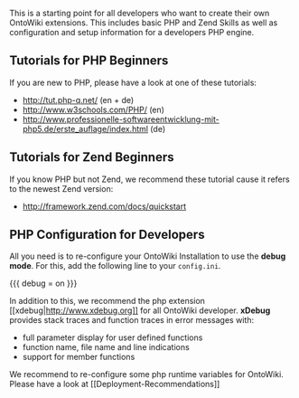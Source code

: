This is a starting point for all developers who want to create their own OntoWiki extensions. This includes basic PHP and Zend Skills as well as configuration and setup information for a developers PHP engine.

## Tutorials for PHP Beginners
If you are new to PHP, please have a look at one of these tutorials:
  * http://tut.php-q.net/ (en + de)
  * http://www.w3schools.com/PHP/ (en)
  * http://www.professionelle-softwareentwicklung-mit-php5.de/erste_auflage/index.html (de)

## Tutorials for Zend Beginners
If you know PHP but not Zend, we recommend these tutorial cause it refers to the newest Zend version:  
  * http://framework.zend.com/docs/quickstart

## PHP Configuration for Developers
All you need is to re-configure your OntoWiki Installation to use the **debug mode**. For this, add the following line to your `config.ini`.

{{{
debug = on
}}}

In addition to this, we recommend the php extension [[xdebug|http://www.xdebug.org]] for all OntoWiki developer. **xDebug** provides stack traces and function traces in error messages with:
  * full parameter display for user defined functions
  * function name, file name and line indications
  * support for member functions

We recommend to re-configure some php runtime variables for OntoWiki. Please have a look at [[Deployment-Recommendations]]